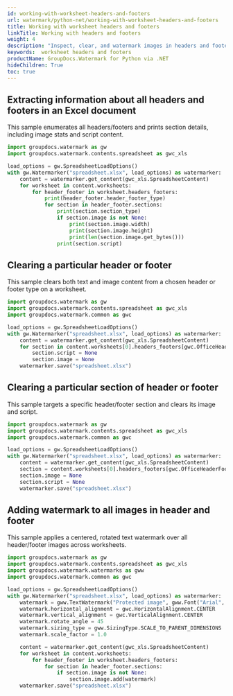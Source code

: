 ```yaml
---
id: working-with-worksheet-headers-and-footers
url: watermark/python-net/working-with-worksheet-headers-and-footers
title: Working with worksheet headers and footers
linkTitle: Working with headers and footers
weight: 4
description: "Inspect, clear, and watermark images in headers and footers using Python via .NET."
keywords:  worksheet headers and footers
productName: GroupDocs.Watermark for Python via .NET
hideChildren: True
toc: true
---
```


## Extracting information about all headers and footers in an Excel document
This sample enumerates all headers/footers and prints section details, including image stats and script content.

```python
import groupdocs.watermark as gw
import groupdocs.watermark.contents.spreadsheet as gwc_xls

load_options = gw.SpreadsheetLoadOptions()
with gw.Watermarker("spreadsheet.xlsx", load_options) as watermarker:
    content = watermarker.get_content(gwc_xls.SpreadsheetContent)
    for worksheet in content.worksheets:
        for header_footer in worksheet.headers_footers:
            print(header_footer.header_footer_type)
            for section in header_footer.sections:
                print(section.section_type)
                if section.image is not None:
                    print(section.image.width)
                    print(section.image.height)
                    print(len(section.image.get_bytes()))
                print(section.script)
```

## Clearing a particular header or footer
This sample clears both text and image content from a chosen header or footer type on a worksheet.

```python
import groupdocs.watermark as gw
import groupdocs.watermark.contents.spreadsheet as gwc_xls
import groupdocs.watermark.common as gwc

load_options = gw.SpreadsheetLoadOptions()
with gw.Watermarker("spreadsheet.xlsx", load_options) as watermarker:
    content = watermarker.get_content(gwc_xls.SpreadsheetContent)
    for section in content.worksheets[0].headers_footers[gwc.OfficeHeaderFooterType.HEADER_PRIMARY].sections:
        section.script = None
        section.image = None
    watermarker.save("spreadsheet.xlsx")
```

## Clearing a particular section of header or footer
This sample targets a specific header/footer section and clears its image and script.

```python
import groupdocs.watermark as gw
import groupdocs.watermark.contents.spreadsheet as gwc_xls
import groupdocs.watermark.common as gwc

load_options = gw.SpreadsheetLoadOptions()
with gw.Watermarker("spreadsheet.xlsx", load_options) as watermarker:
    content = watermarker.get_content(gwc_xls.SpreadsheetContent)
    section = content.worksheets[0].headers_footers[gwc.OfficeHeaderFooterType.HEADER_EVEN].sections[gwc_xls.SpreadsheetHeaderFooterSectionType.LEFT]
    section.image = None
    section.script = None
    watermarker.save("spreadsheet.xlsx")
```

## Adding watermark to all images in header and footer
This sample applies a centered, rotated text watermark over all header/footer images across worksheets.

```python
import groupdocs.watermark as gw
import groupdocs.watermark.contents.spreadsheet as gwc_xls
import groupdocs.watermark.watermarks as gww
import groupdocs.watermark.common as gwc

load_options = gw.SpreadsheetLoadOptions()
with gw.Watermarker("spreadsheet.xlsx", load_options) as watermarker:
    watermark = gww.TextWatermark("Protected image", gww.Font("Arial", 8.0))
    watermark.horizontal_alignment = gwc.HorizontalAlignment.CENTER
    watermark.vertical_alignment = gwc.VerticalAlignment.CENTER
    watermark.rotate_angle = 45
    watermark.sizing_type = gww.SizingType.SCALE_TO_PARENT_DIMENSIONS
    watermark.scale_factor = 1.0

    content = watermarker.get_content(gwc_xls.SpreadsheetContent)
    for worksheet in content.worksheets:
        for header_footer in worksheet.headers_footers:
            for section in header_footer.sections:
                if section.image is not None:
                    section.image.add(watermark)
    watermarker.save("spreadsheet.xlsx")
```


